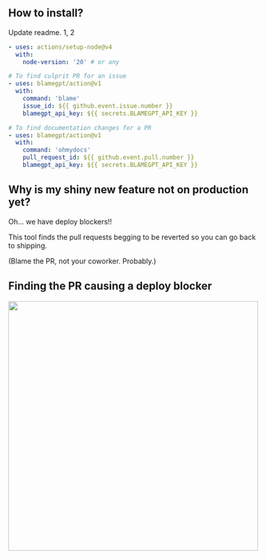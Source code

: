 ## How to install? 

Update readme. 1, 2
```yaml
- uses: actions/setup-node@v4
  with:
    node-version: '20' # or any

# To find culprit PR for an issue
- uses: blamegpt/action@v1
  with:
    command: 'blame'
    issue_id: ${{ github.event.issue.number }}
    blamegpt_api_key: ${{ secrets.BLAMEGPT_API_KEY }}

# To find documentation changes for a PR
- uses: blamegpt/action@v1
  with:
    command: 'ohmydocs'
    pull_request_id: ${{ github.event.pull.number }}
    blamegpt_api_key: ${{ secrets.BLAMEGPT_API_KEY }}
```

## Why is my shiny new feature not on production yet?

Oh... we have deploy blockers!!

This tool finds the pull requests begging to be reverted so you can go back to shipping.


(Blame the PR, not your coworker. Probably.)


## Finding the PR causing a deploy blocker
<img src="https://github.com/user-attachments/assets/213890a8-9575-4fb8-82df-5a130e53880b" height=500>

